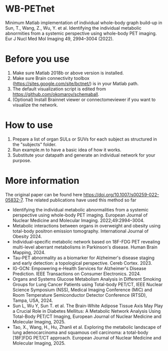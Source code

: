 # WB-PETnet
Minimum Matlab implementation of individual whole-body graph build-up in Sun, T., Wang, Z., Wu, Y. et al. Identifying the individual metabolic abnormities from a systemic perspective using whole-body PET imaging. Eur J Nucl Med Mol Imaging 49, 2994–3004 (2022).

# Before you use
1. Make sure Matlab 2018b or above version is installed.
2. Make sure Brain connectivity toolbox (https://sites.google.com/site/bctnet/) is in your Matlab path.
3. The default visualization script is edited from https://github.com/okomarov/schemaball.
4. (Optional) Install Brainnet viewer or connectomeviewer if you want to visualize the network.
   
# How to use
1. Prepare a list of organ SULs or SUVs for each subject as structured in the "subjects" folder.
2. Run example.m to have a basic idea of how it works.
3. Substitute your datapath and generate an individual network for your purpose.

# More information
The original paper can be found here https://doi.org/10.1007/s00259-022-05832-7.
The related publications have used this method so far
* Identifying the individual metabolic abnormalities from a systemic perspective using whole-body PET imaging. European Journal of Nuclear Medicine and Molecular Imaging. 2022;49:2994–3004.
* Metabolic interactions between organs in overweight and obesity using total-body positron emission tomography. International Journal of Obesity 2024.
* Individual-specific metabolic network based on 18F-FDG PET revealing multi-level aberrant metabolisms in Parkinson's disease. Human Brain Mapping, 2024.
* Tau-PET abnormality as a biomarker for Alzheimer's disease staging and early detection: a topological perspective. Cereb Cortex. 2023.
* IG-GCN: Empowering e-Health Services for Alzheimer's Disease Prediction. IEEE Transactions on Consumer Electronics. 2024.
* Organs and Systems Glucose Metabolism Analysis in Different Smoking Groups for Lung Cancer Patients using Total-body PET/CT, IEEE Nuclear Science Symposium (NSS), Medical Imaging Conference (MIC) and Room Temperature Semiconductor Detector Conference (RTSD), Tampa, USA, 2024.
* Sun L, Wu Y, Sun T. et al. The Brain-White Adipose Tissue Axis May Play a Crucial Role in Diabetes Mellitus: A Metabolic Network Analysis Using Total-Body PET/CT Imaging, European Journal of Nuclear Medicine and Molecular Imaging, 2025.
* Tao, X., Wang, H., Hu, Zhanli et al. Exploring the metabolic landscape of lung adenocarcinoma and squamous cell carcinoma: a total-body [18F]FDG PET/CT approach. European Journal of Nuclear Medicine and Molecular Imaging, 2025.
